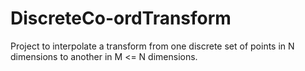# DiscreteCo-ordTransform
Project to interpolate a transform from one discrete set of points in N dimensions to another in M &lt;= N dimensions.
